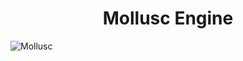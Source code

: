 
<h1 align="center"> Mollusc Engine </h1>


![Mollusc](https://github.com/al3nd3l0n/MolluscEngine/assets/139048689/01ed5937-c77b-4f3c-a67e-4bd1146c5af0)

<h align="center">
<img src="https://github.com/al3nd3l0n/MolluscEngine/blob/main/Squid.png" alt="Logo />
</h>

3D game engine
Simple 3D Game Engine. 

Currently works with DX11.
